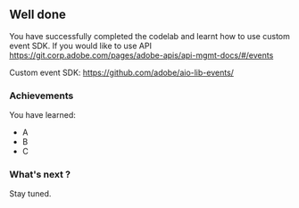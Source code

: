 ## Well done

You have successfully completed the codelab and learnt how to use custom event SDK.
If you would like to use API 
https://git.corp.adobe.com/pages/adobe-apis/api-mgmt-docs/#/events

Custom event SDK:
https://github.com/adobe/aio-lib-events/ 


### Achievements

You have learned: 

* A
* B
* C

### What's next ?

Stay tuned.